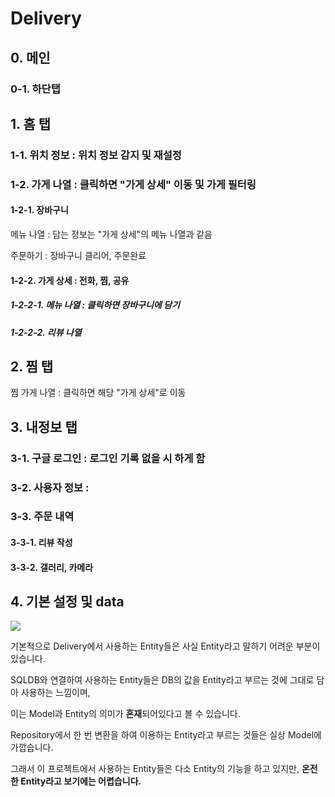 # Delivery

## 0. 메인

### 0-1. 하단탭

## 1. 홈 탭

### 1-1. 위치 정보 : 위치 정보 감지 및 재설정

### 1-2. 가게 나열 : 클릭하면 "가게 상세" 이동 및 가게 필터링

  #### 1-2-1. 장바구니
	
  메뉴 나열 : 담는 정보는 "가게 상세"의 메뉴 나열과 같음
	
  주문하기 : 장바구니 클리어, 주문완료
	
  #### 1-2-2. 가게 상세 : 전화, 찜, 공유
	
  ##### 1-2-2-1. 메뉴 나열 : 클릭하면 장바구니에 담기
	
  ##### 1-2-2-2. 리뷰 나열 

## 2. 찜 탭

찜 가게 나열 : 클릭하면 해당 "가게 상세"로 이동


## 3. 내정보 탭

### 3-1. 구글 로그인 : 로그인 기록 없을 시 하게 함

### 3-2. 사용자 정보 : 

### 3-3. 주문 내역
	
  #### 3-3-1. 리뷰 작성
	
  #### 3-3-2. 갤러리, 카메라 


## 4. 기본 설정 및 data


<img src = "https://user-images.githubusercontent.com/54509842/147464880-a4efa761-7849-4f96-93a6-f629b46fa449.PNG" >

기본적으로 Delivery에서 사용하는 Entity들은 사실 Entity라고 말하기 어려운 부분이 있습니다. 

SQLDB와 연결하여 사용하는 Entity들은 DB의 값을 Entity라고 부르는 것에 그대로 담아 사용하는 느낌이며,

이는 Model과 Entity의 의미가 **혼재**되어있다고 볼 수 있습니다.

Repository에서 한 번 변환을 하여 이용하는 Entity라고 부르는 것들은 실상 Model에 가깝습니다.

그래서 이 프로젝트에서 사용하는 Entity들은 다소 Entity의 기능을 하고 있지만, **온전한 Entity라고 보기에는 어렵습니다.**
